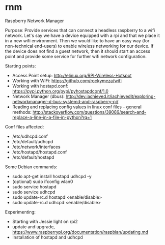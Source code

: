 # rnm
Raspberry Network Manager

Purpose: Provide services that can connect a headless raspberry to a wifi network. Let's say we have a device equipped with a rpi and that we place it in a new wifi environment. Then we would like to have an easy way (for non-technical end-users) to enable wireless networking for our device. If the device does not find a guest network, then it should start an access point and provide some service for further wifi network configuration.

Starting points:
- Access Point setup: http://elinux.org/RPI-Wireless-Hotspot
- Working with WiFi: https://github.com/rockymeza/wifi
- Working with hostapd.conf: https://pypi.python.org/pypi/pyhostapdconf/1.0
- Network Manager (dbus): http://dev.iachieved.it/iachievedit/exploring-networkmanager-d-bus-systemd-and-raspberry-pi/
- Reading and replacing config values in linux conf files - general methods: http://stackoverflow.com/questions/39086/search-and-replace-a-line-in-a-file-in-python?rq=1

Conf files affected:
- /etc/udhcpd.conf
- /etc/default/udhcpd
- /etc/network/interfaces
- /etc/hostapd/hostapd.conf 
- /etc/default/hostapd

Some Debian commands:
- sudo apt-get install hostapd udhcpd -y
- (optional) sudo ifconfig wlan0 <static ip-address>
- sudo service hostapd <action>
- sudo service udhcpd <action>
- sudo update-rc.d hostapd <enable/disable>
- sudo update-rc.d udhcpd <enable/disable>

Experimenting:
- Starting with Jessie light on rpi2
- update and upgrade, https://www.raspberrypi.org/documentation/raspbian/updating.md
- Installation of hostapd and udhcpd
